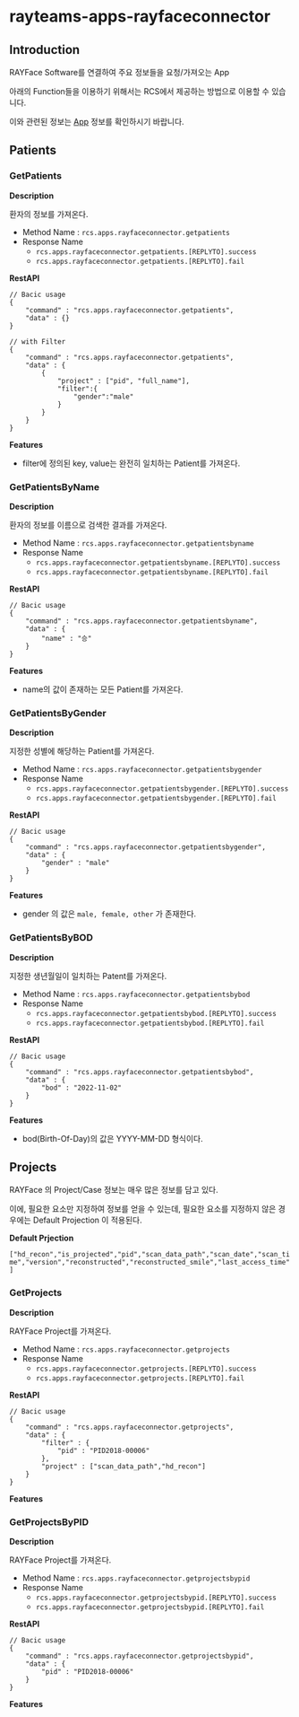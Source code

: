 # rayteams-apps-rayfaceconnector

## Introduction

RAYFace Software를 연결하여 주요 정보들을 요청/가져오는 App

아래의 Function들을 이용하기 위해서는 RCS에서 제공하는 방법으로 이용할 수 있습니다.

이와 관련된 정보는 [App](./README.md) 정보를 확인하시기 바랍니다.

## Patients

### GetPatients

**Description**

환자의 정보를 가져온다.

* Method Name : ```rcs.apps.rayfaceconnector.getpatients```
* Response Name 
  * ```rcs.apps.rayfaceconnector.getpatients.[REPLYTO].success```
  * ```rcs.apps.rayfaceconnector.getpatients.[REPLYTO].fail```


**RestAPI**

```
// Bacic usage
{
	"command" : "rcs.apps.rayfaceconnector.getpatients",
	"data" : {}
}

// with Filter
{
	"command" : "rcs.apps.rayfaceconnector.getpatients",
	"data" : {
		{
			"project" : ["pid", "full_name"],
			"filter":{
				"gender":"male"
			}
		}
	}
}
```

**Features**

* filter에 정의된 key, value는 완전히 일치하는 Patient를 가져온다.


### GetPatientsByName

**Description**

환자의 정보를 이름으로 검색한 결과를 가져온다. 

* Method Name : ```rcs.apps.rayfaceconnector.getpatientsbyname```
* Response Name 
  * ```rcs.apps.rayfaceconnector.getpatientsbyname.[REPLYTO].success```
  * ```rcs.apps.rayfaceconnector.getpatientsbyname.[REPLYTO].fail```

**RestAPI**

```
// Bacic usage
{
	"command" : "rcs.apps.rayfaceconnector.getpatientsbyname",
	"data" : {
		"name" : "승"
	}
}
```

**Features**

* name의 값이 존재하는 모든 Patient를 가져온다.


### GetPatientsByGender

**Description**

지정한 성별에 해당하는 Patient를 가져온다.

* Method Name : ```rcs.apps.rayfaceconnector.getpatientsbygender```
* Response Name 
  * ```rcs.apps.rayfaceconnector.getpatientsbygender.[REPLYTO].success```
  * ```rcs.apps.rayfaceconnector.getpatientsbygender.[REPLYTO].fail```

**RestAPI**

```
// Bacic usage
{
	"command" : "rcs.apps.rayfaceconnector.getpatientsbygender",
	"data" : {
		"gender" : "male"
	}
}
```

**Features**

* gender 의 값은 ```male, female, other``` 가 존재한다.

### GetPatientsByBOD

**Description**

지정한 생년월일이 일치하는 Patent를 가져온다.

* Method Name : ```rcs.apps.rayfaceconnector.getpatientsbybod```
* Response Name 
  * ```rcs.apps.rayfaceconnector.getpatientsbybod.[REPLYTO].success```
  * ```rcs.apps.rayfaceconnector.getpatientsbybod.[REPLYTO].fail```

**RestAPI**

```
// Bacic usage
{
	"command" : "rcs.apps.rayfaceconnector.getpatientsbybod",
	"data" : {
		"bod" : "2022-11-02"
	}
}
```

**Features**

* bod(Birth-Of-Day)의 값은 YYYY-MM-DD 형식이다.


## Projects

RAYFace 의 Project/Case 정보는 매우 많은 정보를 담고 있다.

이에, 필요한 요소만 지정하여 정보를 얻을 수 있는데, 필요한 요소를 지정하지 않은 경우에는 Default Projection 이 적용된다.

**Default Prjection**

```["hd_recon","is_projected","pid","scan_data_path","scan_date","scan_time","version","reconstructed","reconstructed_smile","last_access_time"]```

### GetProjects

**Description**

RAYFace Project를 가져온다.

* Method Name : ```rcs.apps.rayfaceconnector.getprojects```
* Response Name 
  * ```rcs.apps.rayfaceconnector.getprojects.[REPLYTO].success```
  * ```rcs.apps.rayfaceconnector.getprojects.[REPLYTO].fail```

**RestAPI**

```
// Bacic usage
{
	"command" : "rcs.apps.rayfaceconnector.getprojects",
	"data" : {
		"filter" : { 
			"pid" : "PID2018-00006" 
		},
		"project" : ["scan_data_path","hd_recon"]
	}
}
```

**Features**


### GetProjectsByPID

**Description**

RAYFace Project를 가져온다.

* Method Name : ```rcs.apps.rayfaceconnector.getprojectsbypid```
* Response Name 
  * ```rcs.apps.rayfaceconnector.getprojectsbypid.[REPLYTO].success```
  * ```rcs.apps.rayfaceconnector.getprojectsbypid.[REPLYTO].fail```

**RestAPI**

```
// Bacic usage
{
	"command" : "rcs.apps.rayfaceconnector.getprojectsbypid",
	"data" : {
		"pid" : "PID2018-00006" 
	}
}
```

**Features**

